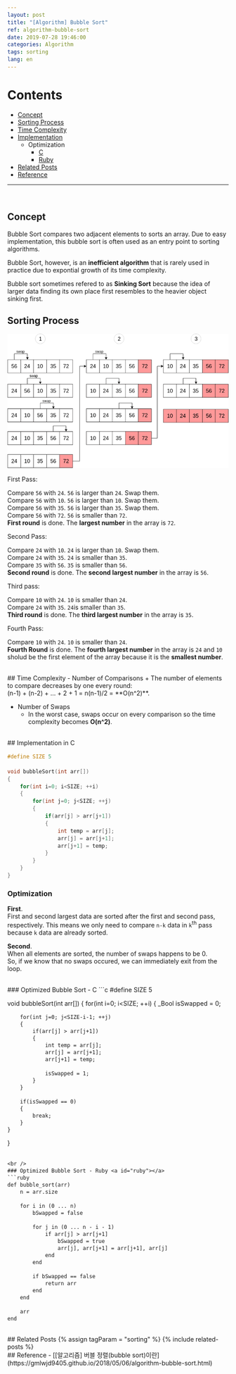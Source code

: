 ```yaml
---
layout: post
title: "[Algorithm] Bubble Sort"
ref: algorithm-bubble-sort
date: 2019-07-28 19:46:00
categories: Algorithm
tags: sorting
lang: en
---
```


# Contents
- [Concept](#concept)
- [Sorting Process](#example)
- [Time Complexity](#timecomp)
- [Implementation](#imp)
	+ Optimization
		+ [C](#c)
		+ [Ruby](#ruby)
- [Related Posts](#related)	
- [Reference](#ref)
<hr />
<br />

## Concept<a id="concept"></a>
Bubble Sort compares two adjacent elements to sorts an array. Due to easy implementation, this bubble sort is often used as an entry point to sorting algorithms.

Bubble Sort, however, is an **inefficient algorithm** that is rarely used in practice due to expontial growth of its time complexity.

Bubble sort sometimes refered to as **Sinking Sort** because the idea of larger data finding its own place first resembles to the heavier object sinking first.
<br />

## Sorting Process <a id="example"></a>
![bubble sort](/assets/images/algorithm/sorting/bubble_sort.png)

First Pass:

Compare `56` with `24`. `56` is larger than `24`. Swap them. <br />
Compare `56` with `10`. `56` is larger than `10`. Swap them. <br />
Compare `56` with `35`. `56` is larger than `35`. Swap them. <br />
Compare `56` with `72`. `56` is smaller than `72`. <br />
**First round** is done. The **largest number** in the array is `72`.

Second Pass:

Compare `24` with `10`. `24` is larger than `10`. Swap them. <br />
Compare `24` with `35`. `24` is smaller than `35`.<br />
Compare `35` with `56`. `35` is smaller than `56`.<br />
**Second round** is done. The **second largest number** in the array is `56`.

Third pass:

Compare `10` with `24`. `10` is smaller than `24`. <br />
Compare `24` with `35`. `24`is smaller than `35`. <br />
**Third round** is done. The **third largest number** in the array is `35`. 

Fourth Pass:

Compare `10` with `24`. `10` is smaller than `24`. <br />
**Fourth Round** is done. The **fourth largest number** in the array is `24` and `10` sholud be the
first element of the array because it is the **smallest number**.

<br />
## Time Complexity <a id="timecomp"></a>
 - Number of Comparisons
   + The number of elements to compare decreases by one every round: <br />
   (n-1) + (n-2) + ... + 2 + 1 = n(n-1)/2 = **O(n^2)**.

 - Number of Swaps
   * In the worst case, swaps occur on every comparison so the time complexity becomes **O(n^2)**.

<br />
## Implementation in C<a id="imp"></a>

```c
#define SIZE 5

void bubbleSort(int arr[])
{
	for(int i=0; i<SIZE; ++i)
	{
		for(int j=0; j<SIZE; ++j)
		{
			if(arr[j] > arr[j+1])
			{
				int temp = arr[j];
				arr[j] = arr[j+1];
				arr[j+1] = temp;
			}
		}
	}
}
```

### Optimization
**First**. <br />
First and second largest data are sorted after the first and second pass, respectively. 
This means we only need to compare `n-k` data in `k`<sup>th</sup> pass 
because `k` data are already sorted.

**Second**. <br />
When all elements are sorted, the number of swaps happens to be 0. <br />
So, if we know that no swaps occured, we can immediately exit from the loop.

<br />
### Optimized Bubble Sort - C <a id="c"></a>
```c
#define SIZE 5

void bubbleSort(int arr[])
{
	for(int i=0; i<SIZE; ++i)
	{
		_Bool isSwapped = 0;

		for(int j=0; j<SIZE-i-1; ++j)
		{
			if(arr[j] > arr[j+1])
			{
				int temp = arr[j];
				arr[j] = arr[j+1];
				arr[j+1] = temp;

				isSwapped = 1;
			}
		}

		if(isSwapped == 0)
		{
			break;
		}
	}
}
```

<br />
### Optimized Bubble Sort - Ruby <a id="ruby"></a>
```ruby
def bubble_sort(arr)
    n = arr.size

    for i in (0 ... n)
        bSwapped = false
        
        for j in (0 ... n - i - 1)
            if arr[j] > arr[j+1]
                bSwapped = true
                arr[j], arr[j+1] = arr[j+1], arr[j]
            end
        end

        if bSwapped == false
            return arr
        end
    end

    arr
end
```

<br />
## Related Posts <a id="related"></a>
{% assign tagParam = "sorting" %}
{% include related-posts %}

<br />
## Reference <a id="ref"></a>
- [[알고리즘] 버블 정렬(bubble sort)이란](https://gmlwjd9405.github.io/2018/05/06/algorithm-bubble-sort.html)

